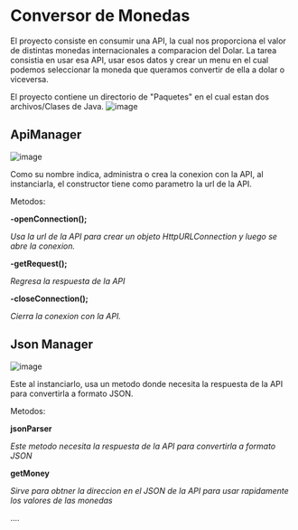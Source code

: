 <h1>Conversor de Monedas</h1>

El proyecto consiste en consumir una API, la cual nos proporciona el valor de distintas monedas internacionales a comparacion del Dolar.
La tarea consistia en usar esa API, usar esos datos y crear un menu en el cual podemos seleccionar la moneda que queramos convertir de ella a dolar o viceversa.

El proyecto contiene un directorio de "Paquetes" en el cual estan dos archivos/Clases de Java.
![image](https://github.com/EdgardZuniga/Conversor-Monedas/assets/132112607/dbfed47f-4562-4ee7-a934-37857d60130e)

<h2>ApiManager</h2>

![image](https://github.com/EdgardZuniga/Conversor-Monedas/assets/132112607/4d2c560c-8d06-4d5f-88fe-bd3d1ac94338)


Como su nombre indica, administra o crea la conexion con la API, al instanciarla, el constructor tiene como parametro la url de la API.

Metodos:

  **-openConnection();**
  
  *Usa la url de la API para crear un objeto HttpURLConnection y luego se abre la conexion.*
    
  **-getRequest();**
  
  *Regresa la respuesta de la API*

  
  **-closeConnection();**
  
  *Cierra la conexion con la API.*
  
<h2>Json Manager</h2>

![image](https://github.com/EdgardZuniga/Conversor-Monedas/assets/132112607/d415a6e6-464d-4844-afcd-a808addccbd5)


Este al instanciarlo, usa un metodo donde necesita la respuesta de la API para convertirla a formato JSON.

Metodos:

  **jsonParser**
  
  *Este metodo necesita la respuesta de la API para convertirla a formato JSON*
    
  **getMoney**
  
  *Sirve para obtner la direccion en el JSON de la API para usar rapidamente los valores de las monedas*
  
....



